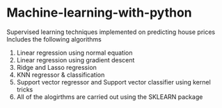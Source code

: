 # Machine-learning-with-python
Supervised learning techniques implemented on predicting house prices
Includes the following algorithms
1. Linear regression using normal equation
2. Linear regression using gradient descent
3. Ridge and Lasso regression 
4. KNN regressor & classification
5. Support vector regressor and Support vector classifier using kernel tricks
6. All of the alogirthms are carried out using the SKLEARN package 

